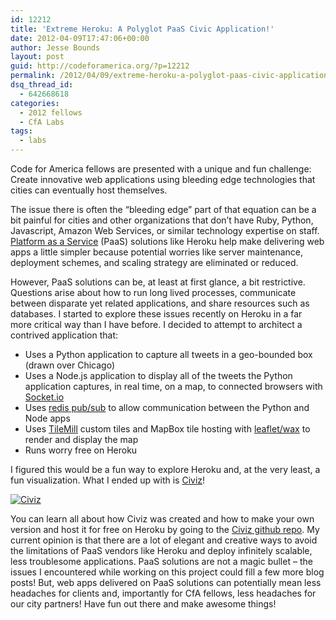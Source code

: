 ```yaml
---
id: 12212
title: 'Extreme Heroku: A Polyglot PaaS Civic Application!'
date: 2012-04-09T17:47:06+00:00
author: Jesse Bounds
layout: post
guid: http://codeforamerica.org/?p=12212
permalink: /2012/04/09/extreme-heroku-a-polyglot-paas-civic-application/
dsq_thread_id:
  - 642668618
categories:
  - 2012 fellows
  - CfA Labs
tags:
  - labs
---
```

<p style="text-align: left;">
  Code for America fellows are presented with a unique and fun challenge: Create innovative web applications using bleeding edge technologies that cities can eventually host themselves.
</p>

<p style="text-align: left;">
  The issue there is often the &#8220;bleeding edge&#8221; part of that equation can be a bit painful for cities and other organizations that don&#8217;t have Ruby, Python, Javascript, Amazon Web Services, or similar technology expertise on staff. <a href="http://en.wikipedia.org/wiki/Platform_as_a_service">Platform as a Service</a> (PaaS) solutions like Heroku help make delivering web apps a little simpler because potential worries like server maintenance, deployment schemes, and scaling strategy are eliminated or reduced.
</p>

<p style="text-align: left;">
  However, PaaS solutions can be, at least at first glance, a bit restrictive. Questions arise about how to run long lived processes, communicate between disparate yet related applications, and share resources such as databases. I started to explore these issues recently on Heroku in a far more critical way than I have before. I decided to attempt to architect a contrived application that:
</p>

  * Uses a Python application to capture all tweets in a geo-bounded box (drawn over Chicago)
  * Uses a Node.js application to display all of the tweets the Python application captures, in real time, on a map, to connected browsers with [Socket.io](http://socket.io/)
  * Uses [redis pub/sub](http://redis.io/topics/pubsub) to allow communication between the Python and Node apps
  * Uses [TileMill](http://mapbox.com/tilemill/) custom tiles and MapBox tile hosting with [leaflet/wax](http://mapbox.com/wax/) to render and display the map
  * Runs worry free on Heroku

I figured this would be a fun way to explore Heroku and, at the very least, a fun visualization. What I ended up with is <a href="http://civiz.herokuapp.com/" target="_blank">Civiz</a>!

[<img class="size-full wp-image-12225  " title="Civiz" src="http://codeforamerica.org/wp-content/uploads/2012/04/civiz_wide.png" alt="Civiz" />](http://civiz.herokuapp.com/) 

You can learn all about how Civiz was created and how to make your own version and host it for free on Heroku by going to the <a href="https://github.com/boundsj/civiz_server" target="_blank">Civiz github repo</a>. My current opinion is that there are a lot of elegant and creative ways to avoid the limitations of PaaS vendors like Heroku and deploy infinitely scalable, less troublesome applications. PaaS solutions are not a magic bullet &#8211; the issues I encountered while working on this project could fill a few more blog posts! But, web apps delivered on PaaS solutions can potentially mean less headaches for clients and, importantly for CfA fellows, less headaches for our city partners! Have fun out there and make awesome things!